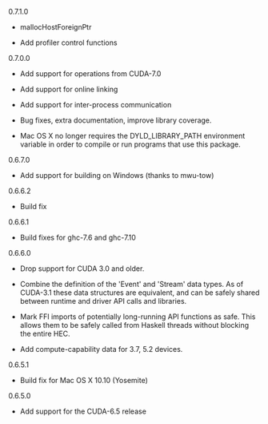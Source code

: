 0.7.1.0

  * mallocHostForeignPtr

  * Add profiler control functions

0.7.0.0

  * Add support for operations from CUDA-7.0

  * Add support for online linking

  * Add support for inter-process communication

  * Bug fixes, extra documentation, improve library coverage.

  * Mac OS X no longer requires the DYLD_LIBRARY_PATH environment variable in
    order to compile or run programs that use this package.

0.6.7.0

  * Add support for building on Windows (thanks to mwu-tow)

0.6.6.2

  * Build fix

0.6.6.1

  * Build fixes for ghc-7.6 and ghc-7.10

0.6.6.0

  * Drop support for CUDA 3.0 and older.

  * Combine the definition of the 'Event' and 'Stream' data types. As of
    CUDA-3.1 these data structures are equivalent, and can be safely shared
    between runtime and driver API calls and libraries.

  * Mark FFI imports of potentially long-running API functions as safe. This
    allows them to be safely called from Haskell threads without blocking the
    entire HEC.

  * Add compute-capability data for 3.7, 5.2 devices.

0.6.5.1

  * Build fix for Mac OS X 10.10 (Yosemite)

0.6.5.0

  * Add support for the CUDA-6.5 release


